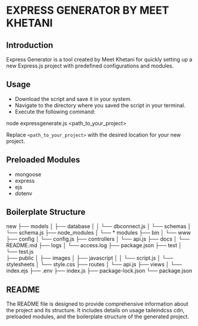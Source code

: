 # EXPRESS GENERATOR BY MEET KHETANI

## Introduction
Express Generator is a tool created by Meet Khetani for quickly setting up a new Express.js project with predefined configurations and modules.

## Usage
- Download the script and save it in your system.
- Navigate to the directory where you saved the script in your terminal.
- Execute the following command:

node expressgenerate.js <path_to_your_project>

Replace `<path_to_your_project>` with the desired location for your new project.

## Preloaded Modules
- mongoose
- express
- ejs
- dotenv

## Boilerplate Structure 
new
├── models
│   ├── database
│   │   └── dbconnect.js
│   └── schemas
│       └── schema.js
├── node_modules
│   └── * modules
├── bin
│   └── www
├── config
│   └── config.js
├── controllers
│   └── api.js
├── docs
│   └── README.md
├── logs
│   └── access.log
├── package.json
├── test
│   └── test.js  
├── public
│   ├── images
│   ├── javascript
│   │   └── script.js
│   └── stylesheets
│       └── style.css
├── routes
│   └── api.js
├── views
│   └── index.ejs
├── .env
├── index.js
├── package-lock.json
└── package.json

## README
The README file is designed to provide comprehensive information about the project and its structure. It includes details on usage taileindcss cdn, preloaded modules, and the boilerplate structure of the generated project.
